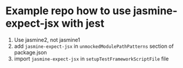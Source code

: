 # Example repo how to use jasmine-expect-jsx with jest

1. Use jasmine2, not jasmine1
2. add `jasmine-expect-jsx` in `unmockedModulePathPatterns` section of package.json
3. import `jasmine-expect-jsx` in `setupTestFrameworkScriptFile` file
